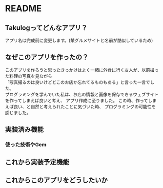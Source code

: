 # README

## Takulogってどんなアプリ？

アプリ名は完成前に変更します。(某グルメサイトと名前が酷似しているため)

## なぜこのアプリを作ったの？
このアプリを作ろうと思ったきっかけはよく一緒に外食に行く友人が、以前撮った料理の写真を見ながら  
「写真撮るのは良いけどどこのお店か忘れてるものもある」と言った一言でした。  
プログラミングを学んでいた私は、お店の情報と画像を保存できるウェブサイトを作ってしまえば良いと考え、
アプリ作成に至りました。
この時、作ってしまえば良い、と自然と考えられたことに気づいた時、
プログラミングの可能性を感じました。

## 実装済み機能

### 使った技術やGem

## これから実装予定機能

## これからこのアプリをどうしたいか